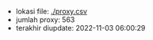 - lokasi file: [./proxy.csv](/proxy.csv)
- jumlah proxy: 563
- terakhir diupdate: 2022-11-03 06:00:29
